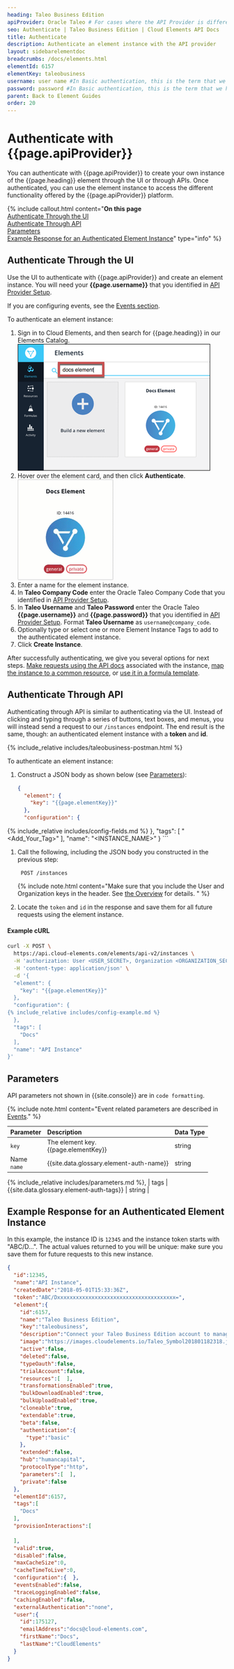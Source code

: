 ```yaml
---
heading: Taleo Business Edition
apiProvider: Oracle Taleo # For cases where the API Provider is different than the element name. e;g;, ServiceNow vs. ServiceNow Oauth
seo: Authenticate | Taleo Business Edition | Cloud Elements API Docs
title: Authenticate
description: Authenticate an element instance with the API provider
layout: sidebarelementdoc
breadcrumbs: /docs/elements.html
elementId: 6157
elementKey: taleobusiness
username: user name #In Basic authentication, this is the term that we have mapped to our "username" parameter
password: password #In Basic authentication, this is the term that we have mapped to our "password" parameter
parent: Back to Element Guides
order: 20
---
```


# Authenticate with {{page.apiProvider}}

You can authenticate with {{page.apiProvider}} to create your own instance of the {{page.heading}} element through the UI or through APIs. Once authenticated, you can use the element instance to access the different functionality offered by the {{page.apiProvider}} platform.

{% include callout.html content="<strong>On this page</strong></br><a href=#authenticate-through-the-ui>Authenticate Through the UI</a></br><a href=#authenticate-through-api>Authenticate Through API</a></br><a href=#parameters>Parameters</a></br><a href=#example-response-for-an-authenticated-element-instance>Example Response for an Authenticated Element Instance</a>" type="info" %}

## Authenticate Through the UI

Use the UI to authenticate with {{page.apiProvider}} and create an element instance. You will need your **{{page.username}}** that you identified in [API Provider Setup](setup.html).

If you are configuring events, see the [Events section](events.html).

To authenticate an element instance:

1. Sign in to Cloud Elements, and then search for {{page.heading}} in our Elements Catalog.
![Search](/assets/img/elements/element-search2.png)
4. Hover over the element card, and then click **Authenticate**.
![Create Instance](/assets/img/elements/authenticate-instance.gif)
5. Enter a name for the element instance.
6. In **Taleo Company Code** enter the Oracle Taleo Company Code that you identified in [API Provider Setup](setup.html).
6. In **Taleo Username** and **Taleo Password**  enter the Oracle Taleo **{{page.username}}** and **{{page.password}}** that you identified in [API Provider Setup](setup.html). Format **Taleo Username** as `username@company_code`.
9. Optionally type or select one or more Element Instance Tags to add to the authenticated element instance.
7. Click **Create Instance**.

After successfully authenticating, we give you several options for next steps. [Make requests using the API docs](/docs/guides/elements/instances.html) associated with the instance, [map the instance to a common resource](/docs/guides/common-resources/mapping.html), or [use it in a formula template](/docs/guides/formulasC2/build-template.html).

## Authenticate Through API

Authenticating through API is similar to authenticating via the UI. Instead of clicking and typing through a series of buttons, text boxes, and menus, you will instead send a request to our `/instances` endpoint. The end result is the same, though: an authenticated element instance with a  **token** and **id**.

<div>
{% include_relative includes/taleobusiness-postman.html %}
</div>

To authenticate an element instance:

1. Construct a JSON body as shown below (see [Parameters](#parameters)):

    ```json
    {
      "element": {
        "key": "{{page.elementKey}}"
      },
      "configuration": {
{% include_relative includes/config-fields.md %}
      },
      "tags": [
        "<Add_Your_Tag>"
      ],
      "name": "<INSTANCE_NAME>"
    }
    ```

1. Call the following, including the JSON body you constructed in the previous step:

        POST /instances

    {% include note.html content="Make sure that you include the User and Organization keys in the header. See <a href=index.html#authenticating-with-cloud-elements>the Overview</a> for details. " %}

1. Locate the `token` and `id` in the response and save them for all future requests using the element instance.

#### Example cURL

```bash
curl -X POST \
  https://api.cloud-elements.com/elements/api-v2/instances \
  -H 'authorization: User <USER_SECRET>, Organization <ORGANIZATION_SECRET>' \
  -H 'content-type: application/json' \
  -d '{
  "element": {
    "key": "{{page.elementKey}}"
  },
  "configuration": {
{% include_relative includes/config-example.md %}
  },
  "tags": [
    "Docs"
  ],
  "name": "API Instance"
}'
```
## Parameters

API parameters not shown in {{site.console}} are in `code formatting`.

{% include note.html content="Event related parameters are described in <a href=events.html>Events</a>." %}

| Parameter | Description   | Data Type |
| :------------- | :------------- | :------------- |
| `key` | The element key.<br>{{page.elementKey}}  | string  |
|  Name</br>`name` |  {{site.data.glossary.element-auth-name}}  | string  |
{% include_relative includes/parameters.md %},
| tags | {{site.data.glossary.element-auth-tags}} | string |

## Example Response for an Authenticated Element Instance

In this example, the instance ID is `12345` and the instance token starts with "ABC/D...". The actual values returned to you will be unique: make sure you save them for future requests to this new instance.

```json
{
  "id":12345,
  "name":"API Instance",
  "createdDate":"2018-05-01T15:33:36Z",
  "token":"ABC/Dxxxxxxxxxxxxxxxxxxxxxxxxxxxxxxxxxxxxxx=",
  "element":{
    "id":6157,
    "name":"Taleo Business Edition",
    "key":"taleobusiness",
    "description":"Connect your Taleo Business Edition account to manage accounts, candidates, employees, & requisitions for your recruiting and human resources processes.",
    "image":"https://images.cloudelements.io/Taleo_Symbol201801182318.jpg",
    "active":false,
    "deleted":false,
    "typeOauth":false,
    "trialAccount":false,
    "resources":[  ],
    "transformationsEnabled":true,
    "bulkDownloadEnabled":true,
    "bulkUploadEnabled":true,
    "cloneable":true,
    "extendable":true,
    "beta":false,
    "authentication":{
      "type":"basic"
    },
    "extended":false,
    "hub":"humancapital",
    "protocolType":"http",
    "parameters":[  ],
    "private":false
  },
  "elementId":6157,
  "tags":[
    "Docs"
  ],
  "provisionInteractions":[

  ],
  "valid":true,
  "disabled":false,
  "maxCacheSize":0,
  "cacheTimeToLive":0,
  "configuration":{  },
  "eventsEnabled":false,
  "traceLoggingEnabled":false,
  "cachingEnabled":false,
  "externalAuthentication":"none",
  "user":{
    "id":175127,
    "emailAddress":"docs@cloud-elements.com",
    "firstName":"Docs",
    "lastName":"CloudElements"
  }
}
```
